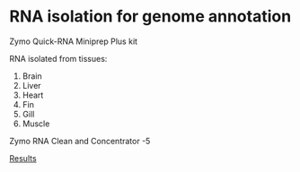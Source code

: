 # RNA isolation for genome annotation

Zymo Quick-RNA Miniprep Plus kit

RNA isolated from tissues:
1. Brain
2. Liver
3. Heart
4. Fin
5. Gill
6. Muscle


Zymo RNA Clean and Concentrator -5

[Results](https://docs.google.com/spreadsheets/d/1LDlLifFW5hoCOnV_P9UkMzzCwbR07exv_dhknzQ9zxg/edit?gid=0#gid=0)
